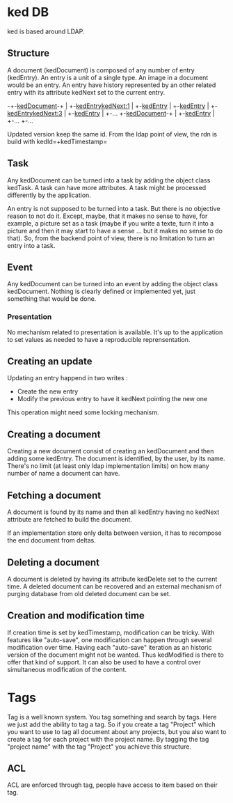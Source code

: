 # ked DB

ked is based around LDAP.

## Structure

A document (kedDocument) is composed of any number of entry (kedEntry). An entry is a unit of a single type. An image in a document would be an entry. An entry have history represented by an other related entry with its attribute kedNext set to the current entry.

-+-[kedDocument](1)-+
 |                  +-[kedEntry](1)<kedNext:1>
 |                  +-[kedEntry](1)
 |                  +-[kedEntry](2)
 |                  +-[kedEntry](3)<kedNext:3>
 |                  +-[kedEntry](3)
 |                  +-...
 +-[kedDocument](2)-+
 |                  +-[kedEntry](1)
 |                  +-...
 +-...

Updated version keep the same id. From the ldap point of view, the rdn is build with kedId=<id>+kedTimestamp=<time>

## Task

Any kedDocument can be turned into a task by adding the object class kedTask. A task can have more attributes. A task might be processed differently by the application.

An entry is not supposed to be turned into a task. But there is no objective reason to not do it. Except, maybe, that it makes no sense to have, for example, a picture set as a task (maybe if you write a texte, turn it into a picture and then it may start to have a sense ... but it makes no sense to do that). So, from the backend point of view, there is no limitation to turn an entry into a task.

## Event

Any kedDocument can be turned into an event by adding the object class kedDocument. Nothing is clearly defined or implemented yet, just something that would be done.

### Presentation

No mechanism related to presentation is available. It's up to the application to set values as needed to have a reproducible reprensentation.

## Creating an update

Updating an entry happend in two writes :

  * Create the new entry
  * Modify the previous entry to have it kedNext pointing the new one

This operation might need some locking mechanism.

## Creating a document

Creating a new document consist of creating an kedDocument and then adding some kedEntry. The document is identified, by the user, by its name. There's no limit (at least only ldap implementation limits) on how many number of name a document can have.

## Fetching a document

A document is found by its name and then all kedEntry having no kedNext attribute are fetched to build the document.

If an implementation store only delta between version, it has to recompose the end document from deltas.

## Deleting a document

A document is deleted by having its attribute kedDelete set to the current time. A deleted document can be recovered and an external mechanism of purging database from old deleted document can be set.

## Creation and modification time

If creation time is set by kedTimestamp, modification can be tricky. With features like "auto-save", one modification can happen through several modification over time. Having each "auto-save" iteration as an historic version of the document might not be wanted. Thus kedModified is there to offer that kind of support.
It can also be used to have a control over simultaneous modification of the content. 

# Tags

Tag is a well known system. You tag something and search by tags. Here we just add the ability to tag a tag. So if you create a tag "Project" which you want to use to tag all document about any projects, but you also want to create a tag for each project with the project name. By tagging the tag "project name" with the tag "Project" you achieve this structure.

## ACL

ACL are enforced through tag, people have access to item based on their tag.